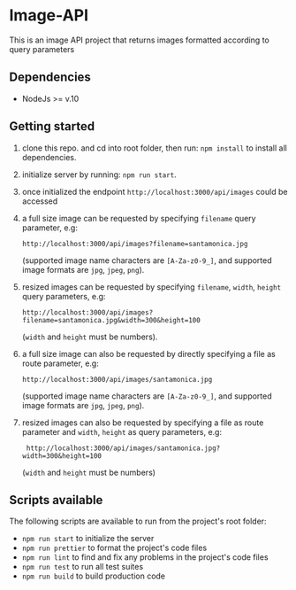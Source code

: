# Image-API
This is an image API project that returns images formatted according to query parameters

## Dependencies
- NodeJs >= v.10

## Getting started
1. clone this repo. and cd into root folder, then run: `npm install` to install all dependencies.

2. initialize server by running: `npm run start`.

3. once initialized the endpoint `http://localhost:3000/api/images` could be accessed 

4. a full size image can be requested by specifying ``filename`` query parameter, e.g: 
    ```
    http://localhost:3000/api/images?filename=santamonica.jpg
    ```
   (supported image name characters are `[A-Za-z0-9_]`, and supported image formats are `jpg`, `jpeg`, `png`).

5. resized images can be requested by specifying ``filename``, ``width``, ``height`` query parameters, e.g:
    ```
    http://localhost:3000/api/images?filename=santamonica.jpg&width=300&height=100
    ```
   (`width` and `height` must be numbers).

6. a full size image can also be requested by directly specifying a file as route parameter, e.g: 
    ```
    http://localhost:3000/api/images/santamonica.jpg
    ```
   (supported image name characters are `[A-Za-z0-9_]`, and supported image formats are `jpg`, `jpeg`, `png`).

7. resized images can also be requested by specifying a file as route parameter and ``width``, ``height`` as 
   query parameters, e.g:
   ```
    http://localhost:3000/api/images/santamonica.jpg?width=300&height=100
    ```
   (`width` and `height` must be numbers)

## Scripts available

The following scripts are available to run from the project's root folder:

- `npm run start` to initialize the server
- `npm run prettier` to format the project's code files
- `npm run lint` to find and fix any problems in the project's code files
- `npm run test` to run all test suites
- `npm run build` to build production code